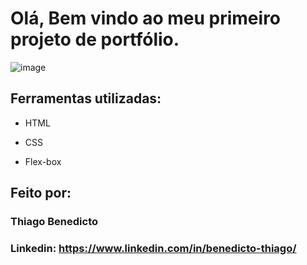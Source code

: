 # Olá, Bem vindo ao meu primeiro projeto de portfólio.

![image](https://user-images.githubusercontent.com/118207158/233987829-f832e1a5-9268-4f56-86f1-971a093206b0.png)

## Ferramentas utilizadas:

* HTML

* CSS

* Flex-box

## Feito por:

### Thiago Benedicto

### Linkedin: https://www.linkedin.com/in/benedicto-thiago/
